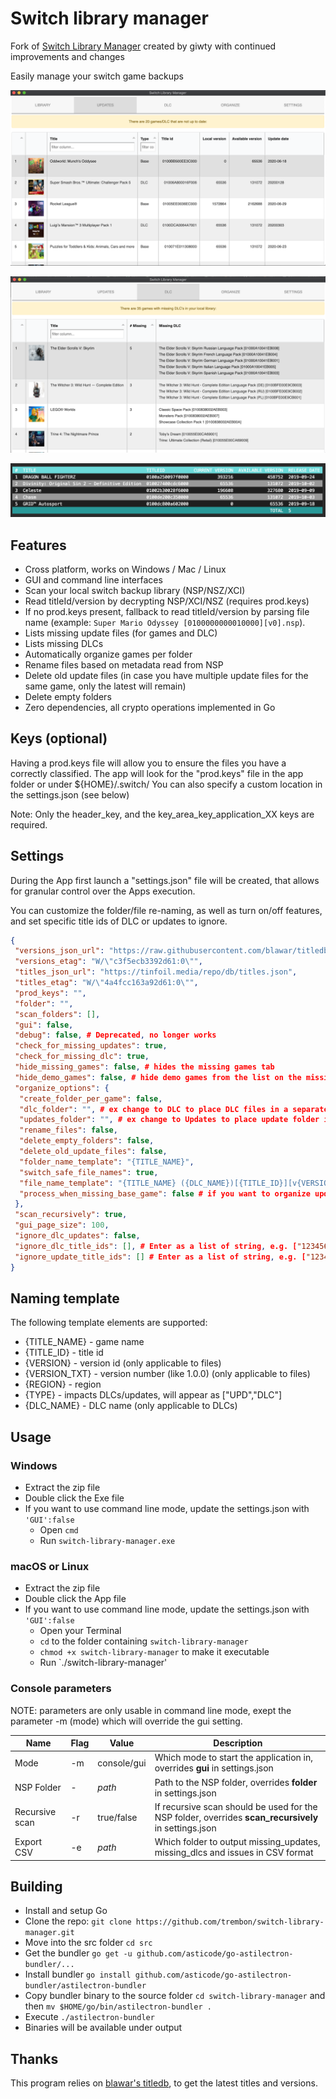# Switch library manager

Fork of [Switch Library Manager](https://github.com/giwty/switch-library-manager) created by giwty with continued improvements and changes

Easily manage your switch game backups

![Image description](https://raw.githubusercontent.com/trembon/switch-library-manager/master/.github/readme/updates_ui.png)

![Image description](https://raw.githubusercontent.com/trembon/switch-library-manager/master/.github/readme/dlc_ui.png)

![Image description](https://raw.githubusercontent.com/trembon/switch-library-manager/master/.github/readme/cmd.png)

## Features

- Cross platform, works on Windows / Mac / Linux
- GUI and command line interfaces
- Scan your local switch backup library (NSP/NSZ/XCI)
- Read titleId/version by decrypting NSP/XCI/NSZ (requires prod.keys)
- If no prod.keys present, fallback to read titleId/version by parsing file name (example: `Super Mario Odyssey [0100000000010000][v0].nsp`).
- Lists missing update files (for games and DLC)
- Lists missing DLCs
- Automatically organize games per folder
- Rename files based on metadata read from NSP
- Delete old update files (in case you have multiple update files for the same game, only the latest will remain)
- Delete empty folders
- Zero dependencies, all crypto operations implemented in Go

## Keys (optional)

Having a prod.keys file will allow you to ensure the files you have a correctly classified.
The app will look for the "prod.keys" file in the app folder or under ${HOME}/.switch/
You can also specify a custom location in the settings.json (see below)

Note: Only the header_key, and the key_area_key_application_XX keys are required.

## Settings

During the App first launch a "settings.json" file will be created, that allows for granular control over the Apps execution.

You can customize the folder/file re-naming, as well as turn on/off features, and set specific title ids of DLC or updates to ignore.

```json
{
 "versions_json_url": "https://raw.githubusercontent.com/blawar/titledb/master/versions.json",
 "versions_etag": "W/\"c3f5ecb3392d61:0\"",
 "titles_json_url": "https://tinfoil.media/repo/db/titles.json",
 "titles_etag": "W/\"4a4fcc163a92d61:0\"",
 "prod_keys": "",
 "folder": "",
 "scan_folders": [],
 "gui": false,
 "debug": false, # Deprecated, no longer works
 "check_for_missing_updates": true,
 "check_for_missing_dlc": true,
 "hide_missing_games": false, # hides the missing games tab
 "hide_demo_games": false, # hide demo games from the list on the missing games tab
 "organize_options": {
  "create_folder_per_game": false,
  "dlc_folder": "", # ex change to DLC to place DLC files in a separate folder
  "updates_folder": "", # ex change to Updates to place update folder in a separate folder
  "rename_files": false,
  "delete_empty_folders": false,
  "delete_old_update_files": false,
  "folder_name_template": "{TITLE_NAME}",
  "switch_safe_file_names": true,
  "file_name_template": "{TITLE_NAME} ({DLC_NAME})[{TITLE_ID}][v{VERSION}]",
  "process_when_missing_base_game": false # if you want to organize updates and dlcs without having the base game present
 },
 "scan_recursively": true,
 "gui_page_size": 100,
 "ignore_dlc_updates": false,
 "ignore_dlc_title_ids": [], # Enter as a list of string, e.g. ["1234567890ABCDEF". "1234567890ABCDEE", "1234567890ABCDFF"]
 "ignore_update_title_ids": [] # Enter as a list of string, e.g. ["1234567890ABCDEF". "1234567890ABCDEE", "1234567890ABCDFF"]
}
```

## Naming template

The following template elements are supported:

- {TITLE_NAME} - game name
- {TITLE_ID} - title id
- {VERSION} - version id (only applicable to files)
- {VERSION_TXT} - version number (like 1.0.0) (only applicable to files)
- {REGION} - region
- {TYPE} - impacts DLCs/updates, will appear as ["UPD","DLC"]
- {DLC_NAME} - DLC name (only applicable to DLCs)

## Usage

### Windows

- Extract the zip file
- Double click the Exe file
- If you want to use command line mode, update the settings.json with `'GUI':false`
  - Open `cmd`
  - Run `switch-library-manager.exe`

### macOS or Linux

- Extract the zip file
- Double click the App file
- If you want to use command line mode, update the settings.json with `'GUI':false`
  - Open your Terminal
  - `cd` to the folder containing `switch-library-manager`
  - `chmod +x switch-library-manager` to make it executable
  - Run `./switch-library-manager'

### Console parameters

NOTE: parameters are only usable in command line mode, exept the parameter -m (mode) which will override the gui setting.

| Name           | Flag | Value       | Description                                                                                          |
| -------------- | ---- | ----------- | ---------------------------------------------------------------------------------------------------- |
| Mode           | -m   | console/gui | Which mode to start the application in, overrides **gui** in settings.json                           |
| NSP Folder     | -    | _path_      | Path to the NSP folder, overrides **folder** in settings.json                                        |
| Recursive scan | -r   | true/false  | If recursive scan should be used for the NSP folder, overrides **scan_recursively** in settings.json |
| Export CSV     | -e   | _path_      | Which folder to output missing_updates, missing_dlcs and issues in CSV format                        |

## Building

- Install and setup Go
- Clone the repo: `git clone https://github.com/trembon/switch-library-manager.git`
- Move into the src folder `cd src`
- Get the bundler `go get -u github.com/asticode/go-astilectron-bundler/...`
- Install bundler `go install github.com/asticode/go-astilectron-bundler/astilectron-bundler`
- Copy bundler binary to the source folder `cd switch-library-manager` and then `mv $HOME/go/bin/astilectron-bundler .`
- Execute `./astilectron-bundler`
- Binaries will be available under output

## Thanks

This program relies on [blawar's titledb](https://github.com/blawar/titledb), to get the latest titles and versions.
